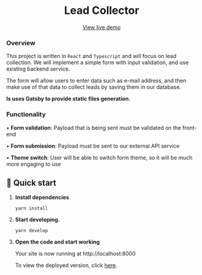<h1 align="center">
  Lead  Collector
</h1>

<p align="center">
  <a href="https://lead-collector-jwp.vercel.app/">View live demo</a>
</p>

### Overview

This project is written in `React` and `Typescript` and will focus on lead collection. We will implement a simple form with input validation, and use existing backend service.

The form will allow users to enter data such as e-mail address, and then make use of that data to collect leads by saving them in our database.

**Is uses Gatsby to provide static files generation.**

### Functionality

• **Form validation**: Payload that is being sent must be validated on the front-end

• **Form submission**: Payload must be sent to our external API service

• **Theme switch**: User will be able to switch form theme, so it will be much more engaging to use

## 🚀 Quick start

1. **Install dependencies**

   ```shell
   yarn install
   ```

2. **Start developing.**

   ```shell
   yarn develop
   ```

3. **Open the code and start working**

   Your site is now running at http://localhost:8000

   To view the deployed version, click <a href="https://lead-collector-black.vercel.app/">here</a>.
